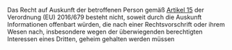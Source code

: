 Das Recht auf Auskunft der betroffenen Person gemäß [Artikel 15](https://dsgvo-gesetz.de/art-15-dsgvo/) der Verordnung (EU) 2016/679 besteht nicht, soweit durch die Auskunft Informationen offenbart würden, die nach einer Rechtsvorschrift oder ihrem Wesen nach, insbesondere wegen der überwiegenden berechtigten Interessen eines Dritten, geheim gehalten werden müssen